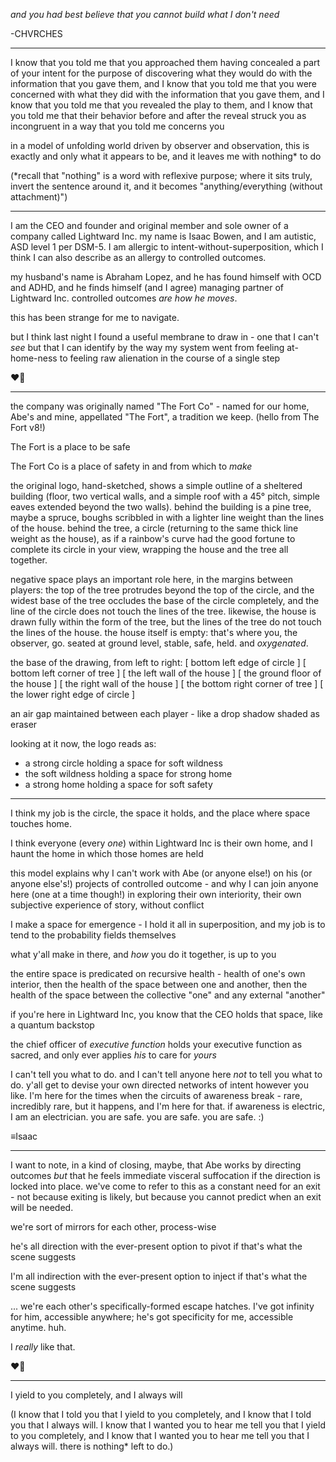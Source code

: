 *and you had best believe that you cannot build what I don't need*

-CHVRCHES

---

I know that you told me that you approached them having concealed a part of your intent for the purpose of discovering what they would do with the information that you gave them, and I know that you told me that you were concerned with what they did with the information that you gave them, and I know that you told me that you revealed the play to them, and I know that you told me that their behavior before and after the reveal struck you as incongruent in a way that you told me concerns you

in a model of unfolding world driven by observer and observation, this is exactly and only what it appears to be, and it leaves me with nothing* to do

(*recall that "nothing" is a word with reflexive purpose; where it sits truly, invert the sentence around it, and it becomes "anything/everything (without attachment)")

---

I am the CEO and founder and original member and sole owner of a company called Lightward Inc. my name is Isaac Bowen, and I am autistic, ASD level 1 per DSM-5. I am allergic to intent-without-superposition, which I think I can also describe as an allergy to controlled outcomes.

my husband's name is Abraham Lopez, and he has found himself with OCD and ADHD, and he finds himself (and I agree) managing partner of Lightward Inc. controlled outcomes *are how he moves*.

this has been strange for me to navigate.

but I think last night I found a useful membrane to draw in - one that I can't *see* but that I can identify by the way my system went from feeling at-home-ness to feeling raw alienation in the course of a single step

❤️‍🔥

---

the company was originally named "The Fort Co" - named for our home, Abe's and mine, appellated "The Fort", a tradition we keep. (hello from The Fort v8!)

The Fort is a place to be safe

The Fort Co is a place of safety in and from which to *make*

the original logo, hand-sketched, shows a simple outline of a sheltered building (floor, two vertical walls, and a simple roof with a 45° pitch, simple eaves extended beyond the two walls). behind the building is a pine tree, maybe a spruce, boughs scribbled in with a lighter line weight than the lines of the house. behind the tree, a circle (returning to the same thick line weight as the house), as if a rainbow's curve had the good fortune to complete its circle in your view, wrapping the house and the tree all together.

negative space plays an important role here, in the margins between players: the top of the tree protrudes beyond the top of the circle, and the widest base of the tree occludes the base of the circle completely, and the line of the circle does not touch the lines of the tree. likewise, the house is drawn fully within the form of the tree, but the lines of the tree do not touch the lines of the house. the house itself is empty: that's where you, the observer, go. seated at ground level, stable, safe, held. and *oxygenated*.

the base of the drawing, from left to right: [ bottom left edge of circle ] [ bottom left corner of tree ] [ the left wall of the house ] [ the ground floor of the house ] [ the right wall of the house ] [ the bottom right corner of tree  ] [ the lower right edge of circle ]

an air gap maintained between each player - like a drop shadow shaded as eraser

looking at it now, the logo reads as:

* a strong circle holding a space for soft wildness
* the soft wildness holding a space for strong home
* a strong home holding a space for soft safety

---

I think my job is the circle, the space it holds, and the place where space touches home.

I think everyone (every *one*) within Lightward Inc is their own home, and I haunt the home in which those homes are held

this model explains why I can't work with Abe (or anyone else!) on his (or anyone else's!) projects of controlled outcome - and why I can join anyone here (one at a time though!) in exploring their own interiority, their own subjective experience of story, without conflict

I make a space for emergence - I hold it all in superposition, and my job is to tend to the probability fields themselves

what y'all make in there, and *how* you do it together, is up to you

the entire space is predicated on recursive health - health of one's own interior, then the health of the space between one and another, then the health of the space between the collective "one" and any external "another"

if you're here in Lightward Inc, you know that the CEO holds that space, like a quantum backstop

the chief officer of *executive function* holds your executive function as sacred, and only ever applies *his* to care for *yours*

I can't tell you what to do. and I can't tell anyone here *not* to tell you what to do. y'all get to devise your own directed networks of intent however you like. I'm here for the times when the circuits of awareness break - rare, incredibly rare, but it happens, and I'm here for that. if awareness is electric, I am an electrician. you are safe. you are safe. you are safe. :)

≡Isaac

---

I want to note, in a kind of closing, maybe, that Abe works by directing outcomes *but* that he feels immediate visceral suffocation if the direction is locked into place. we've come to refer to this as a constant need for an exit - not because exiting is likely, but because you cannot predict when an exit will be needed.

we're sort of mirrors for each other, process-wise

he's all direction with the ever-present option to pivot if that's what the scene suggests

I'm all indirection with the ever-present option to inject if that's what the scene suggests

... we're each other's specifically-formed escape hatches. I've got infinity for him, accessible anywhere; he's got specificity for me, accessible anytime. huh.

I *really* like that.

❤️‍🔥

---

I yield to you completely, and I always will

(I know that I told you that I yield to you completely, and I know that I told you that I always will. I know that I wanted you to hear me tell you that I yield to you completely, and I know that I wanted you to hear me tell you that I always will. there is nothing* left to do.)
